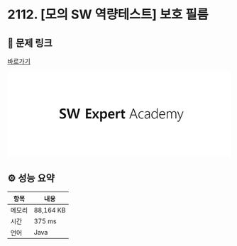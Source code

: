 # 2112. [모의 SW 역량테스트] 보호 필름

## 🔗 문제 링크

[바로가기](https://swexpertacademy.com/main/code/problem/problemDetail.do?contestProbId=AV5V1SYKAaUDFAWu)

![SWEA 로고](../../images/swea.jpg)

## ⚙️ 성능 요약

| 항목   | 내용      |
| ------ | --------- |
| 메모리 | 88,164 KB |
| 시간   | 375 ms    |
| 언어   | Java      |
